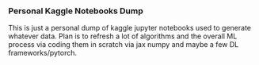 ### Personal Kaggle Notebooks Dump
This is just a personal  dump of kaggle jupyter notebooks used to generate whatever data. Plan is to refresh a lot of 
algorithms and the overall ML process via coding them in scratch via jax numpy and maybe a few DL frameworks/pytorch. 
